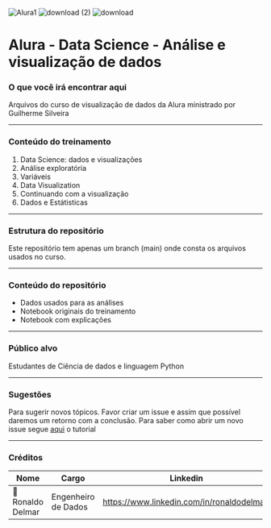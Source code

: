 ![Alura1](https://user-images.githubusercontent.com/62447846/224147368-4560a63e-f7cb-425a-94e7-31f299af017b.jpg)
![download (2)](https://user-images.githubusercontent.com/62447846/224153804-8d89de02-ab18-4821-bcf6-05351647256e.jpg)
![download](https://user-images.githubusercontent.com/62447846/224147432-47e2c633-e427-4525-80d9-e4109744402b.jpg)

# Alura - Data Science - Análise e visualização de dados

### O que você irá encontrar aqui
Arquivos do curso de visualização de dados da Alura ministrado por Guilherme Silveira 

---

### Conteúdo do treinamento 
01. Data Science: dados e visualizações 
02. Análise exploratória 
03. Variáveis
04. Data Visualization
05. Continuando com a visualização
06. Dados e Estátisticas

---

### Estrutura do repositório
Este repositório tem apenas um branch (main) onde consta os arquivos usados no curso.

---

### Conteúdo do repositório
- Dados usados para as análises 
- Notebook originais do treinamento
- Notebook com explicações

---

### Público alvo
Estudantes de Ciência de dados e linguagem Python

---

### Sugestões
Para sugerir novos tópicos. Favor criar um issue e assim que possível daremos um retorno com a conclusão. 
Para saber como abrir um novo issue segue [aqui](https://docs.github.com/pt/github-ae@latest/issues/tracking-your-work-with-issues/creating-an-issue) o tutorial

---

### Créditos
| Nome               | Cargo         | Linkedin                                             |
| -------------------|---------------|------------------------------------------------------|
|🥇 Ronaldo Delmar   |  Engenheiro de Dados  | https://www.linkedin.com/in/ronaldodelmar/  |

